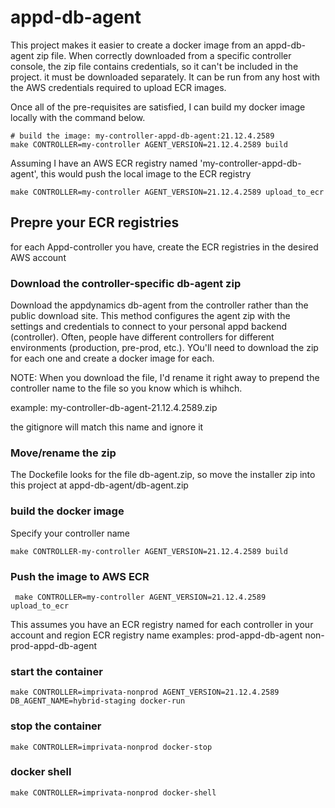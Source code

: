 # appd-db-agent
This project makes it easier to create a docker image from an appd-db-agent zip file. When correctly downloaded from a specific controller console, the zip file contains credentials, so it can't be included in the project. it must be downloaded separately. It can be run from any host with the AWS credentials required to upload ECR images.

Once all of the pre-requisites are satisfied, I can build my docker image locally with the command below. 

```shell
# build the image: my-controller-appd-db-agent:21.12.4.2589
make CONTROLLER=my-controller AGENT_VERSION=21.12.4.2589 build
```

Assuming I have an AWS ECR registry named 'my-controller-appd-db-agent', this would push the local image to the ECR registry
```shell
make CONTROLLER=my-controller AGENT_VERSION=21.12.4.2589 upload_to_ecr

```
## Prepre your ECR registries
for each  Appd-controller you have, create the ECR registries in the desired AWS account

### Download the controller-specific db-agent zip
Download the appdynamics db-agent from the controller rather than the public download site. This  method configures the agent zip with the settings and credentials to connect to your personal appd backend (controller). Often, people have different controllers for different environments (production, pre-prod, etc.).  YOu'll need to download the zip for each one and create a docker image for each.

NOTE: When you download the file, I'd rename it right away to prepend the controller name to the file so you know which is whihch.

example: my-controller-db-agent-21.12.4.2589.zip

the gitignore will match this name and ignore it

### Move/rename the zip
The Dockefile looks for the file db-agent.zip, so move the installer zip into this project at appd-db-agent/db-agent.zip


### build the docker image

Specify your controller name
```shell
make CONTROLLER-my-controller AGENT_VERSION=21.12.4.2589 build
```

### Push the image to AWS ECR
```shell
 make CONTROLLER=my-controller AGENT_VERSION=21.12.4.2589 upload_to_ecr
```
This assumes you have an ECR registry named for each controller in your account and region
ECR registry name examples:
prod-appd-db-agent
non-prod-appd-db-agent


### start the container
```shell
make CONTROLLER=imprivata-nonprod AGENT_VERSION=21.12.4.2589 DB_AGENT_NAME=hybrid-staging docker-run
```

### stop the container
```shell
make CONTROLLER=imprivata-nonprod docker-stop
```

### docker shell
```shell
make CONTROLLER=imprivata-nonprod docker-shell
```